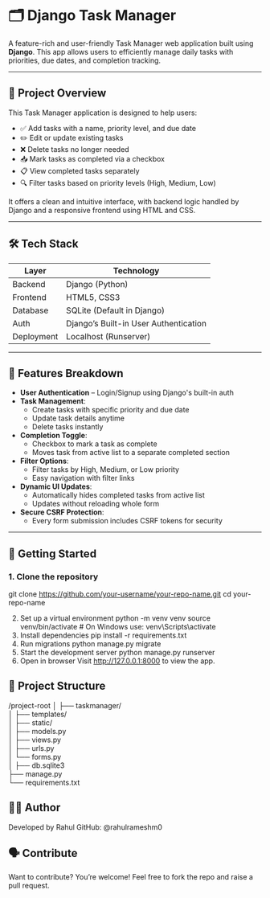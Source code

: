 # 🗂️ Django Task Manager

A feature-rich and user-friendly Task Manager web application built using **Django**. This app allows users to efficiently manage daily tasks with priorities, due dates, and completion tracking.

---

## 📌 Project Overview

This Task Manager application is designed to help users:

- ✅ Add tasks with a name, priority level, and due date
- ✏️ Edit or update existing tasks
- ❌ Delete tasks no longer needed
- 📥 Mark tasks as completed via a checkbox
- 📋 View completed tasks separately
- 🔍 Filter tasks based on priority levels (High, Medium, Low)

It offers a clean and intuitive interface, with backend logic handled by Django and a responsive frontend using HTML and CSS.

---

## 🛠️ Tech Stack

| Layer     | Technology         |
|-----------|--------------------|
| Backend   | Django (Python)    |
| Frontend  | HTML5, CSS3        |
| Database  | SQLite (Default in Django) |
| Auth      | Django’s Built-in User Authentication |
| Deployment | Localhost (Runserver) |

---

## 🧩 Features Breakdown

- **User Authentication** – Login/Signup using Django's built-in auth
- **Task Management**:
  - Create tasks with specific priority and due date
  - Update task details anytime
  - Delete tasks instantly
- **Completion Toggle**:
  - Checkbox to mark a task as complete
  - Moves task from active list to a separate completed section
- **Filter Options**:
  - Filter tasks by High, Medium, or Low priority
  - Easy navigation with filter links
- **Dynamic UI Updates**:
  - Automatically hides completed tasks from active list
  - Updates without reloading whole form
- **Secure CSRF Protection**:
  - Every form submission includes CSRF tokens for security

---

## 🚀 Getting Started

### 1. Clone the repository

git clone https://github.com/your-username/your-repo-name.git
cd your-repo-name

2. Set up a virtual environment
python -m venv venv
source venv/bin/activate  # On Windows use: venv\Scripts\activate
3. Install dependencies
pip install -r requirements.txt
4. Run migrations
python manage.py migrate
5. Start the development server
python manage.py runserver
6. Open in browser
Visit http://127.0.0.1:8000 to view the app.

## 📂 Project Structure

/project-root
│
├── taskmanager/           
│   ├── templates/         
│   ├── static/            
│   ├── models.py         
│   ├── views.py          
│   ├── urls.py            
│   └── forms.py          
│
├── db.sqlite3            
├── manage.py             
└── requirements.txt  


## 👨‍💻 Author
Developed by Rahul
GitHub: @rahulrameshm0

## 🗣️ Contribute
Want to contribute? You’re welcome!
Feel free to fork the repo and raise a pull request.





